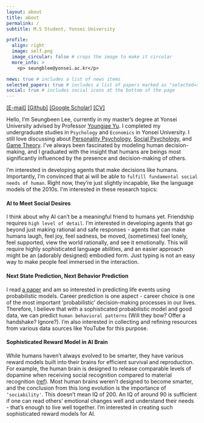 ```yaml
---
layout: about
title: about
permalink: /
subtitle: M.S Student, Yonsei University

profile:
  align: right
  image: self.png
  image_circular: false # crops the image to make it circular
  more_info: >
    <p> seungblee@yonsei.ac.kr</p>

news: true # includes a list of news items
selected_papers: true # includes a list of papers marked as "selected={true}"
social: true # includes social icons at the bottom of the page
---
```

<a href="mailto:seungblee@yonsei.ac.kr">[E-mail]</a> <a href="https://github.com/seunbite">[Github]</a> <a href="https://scholar.google.com/citations?user=YdbC5yUAAAAJ&hl=ko">[Google Scholar]</a> <a href="/assets/cv/Seungbeen-CV.pdf" download>[CV]</a>


Hello, I’m Seungbeen Lee, currently in my master’s degree at Yonsei University advised by Professor [Youngjae Yu](https://scholar.google.com/citations?user=WDO24ZYAAAAJ&hl=ko&oi=ao). I completed my undergraduate studies in `Psychology` and `Economics` in Yonsei University.  I still love discussing about [Personality Psychology](https://en.wikipedia.org/wiki/Personality_psychology), [Social Psychology](https://www.youtube.com/watch?v=meiU6TxysCg), and [Game Theory](https://www.youtube.com/watch?v=iLX_r_WPrIw). I’ve always been fascinated by modeling human decision-making, and I graduated with the insight that humans are beings most significantly influenced by the presence and decision-making of others.

I’m interested in developing agents that make decisions like humans. Importantly, I’m convinced that ai will be able to `fulfill fundamental social needs of human`. Right now, they’re just slightly incapable, like the language models of the 2010s. I'm interested in these research topics:

#### AI to Meet Social Desires 
I think about why AI can’t be a meaningful friend to humans yet. Friendship requires `high level of detail`. I’m interested in developing agents that go beyond just making rational and safe responses - agents that can make humans laugh, feel joy, feel sadness, be moved, (sometimes) feel lonely, feel supported, view the world rationally, and see it emotionally. This will require highly sophisticated language abilities, and an easier approach might be an (adorably designed) embodied form. Just typing is not an easy way to make people feel immersed in the interaction.

#### Next State Prediction, Next Behavior Prediction 
I read [a paper](https://life2vecai.com/) and am so interested in predicting life events using probabilistic models. Career prediction is one aspect - career choice is one of the most important ‘probabilistic’ decision-making processes in our lives. Therefore, I believe that with a sophisticated probabilistic model and good data,  we can predict `human behavioral patterns` (Will they bow? Offer a handshake? Ignore?). I’m also interested in collecting and refining resources from various data sources like YouTube for this purpose.

#### Sophisticated Reward Model in AI Brain 
While humans haven’t always evolved to be smarter, they have various reward models built into their brains for efficient survival and reproduction. For example, the human brain is designed to release comparable levels of dopamine when receiving social recognition compared to material recognition ([ref](https://pubmed.ncbi.nlm.nih.gov/18439412/)). Most human brains weren’t designed to become smarter, and the conclusion from this long evolution is the importance of `‘sociability'`. This doesn’t mean IQ of 200. An IQ of around 90 is sufficient if one can read others’ emotional changes well and understand their needs - that’s enough to live well together. I’m interested in creating such sophisticated reward models for AI.